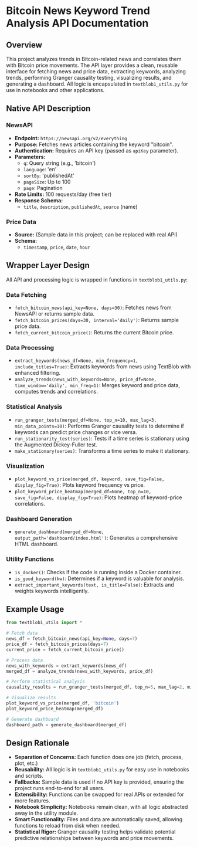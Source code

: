 # Bitcoin News Keyword Trend Analysis API Documentation

## Overview
This project analyzes trends in Bitcoin-related news and correlates them with Bitcoin price movements. The API layer provides a clean, reusable interface for fetching news and price data, extracting keywords, analyzing trends, performing Granger causality testing, visualizing results, and generating a dashboard. All logic is encapsulated in `textblob1_utils.py` for use in notebooks and other applications.

## Native API Description
### NewsAPI
- **Endpoint:** `https://newsapi.org/v2/everything`
- **Purpose:** Fetches news articles containing the keyword "bitcoin".
- **Authentication:** Requires an API key (passed as `apiKey` parameter).
- **Parameters:**
  - `q`: Query string (e.g., 'bitcoin')
  - `language`: 'en'
  - `sortBy`: 'publishedAt'
  - `pageSize`: Up to 100
  - `page`: Pagination
- **Rate Limits:** 100 requests/day (free tier)
- **Response Schema:**
  - `title`, `description`, `publishedAt`, `source` (name)

### Price Data
- **Source:** (Sample data in this project; can be replaced with real API)
- **Schema:**
  - `timestamp`, `price`, `date`, `hour`

## Wrapper Layer Design
All API and processing logic is wrapped in functions in `textblob1_utils.py`:

### Data Fetching
- `fetch_bitcoin_news(api_key=None, days=30)`: Fetches news from NewsAPI or returns sample data.
- `fetch_bitcoin_prices(days=30, interval='daily')`: Returns sample price data.
- `fetch_current_bitcoin_price()`: Returns the current Bitcoin price.

### Data Processing
- `extract_keywords(news_df=None, min_frequency=1, include_titles=True)`: Extracts keywords from news using TextBlob with enhanced filtering.
- `analyze_trends(news_with_keywords=None, price_df=None, time_window='daily', min_freq=1)`: Merges keyword and price data, computes trends and correlations.

### Statistical Analysis
- `run_granger_tests(merged_df=None, top_n=10, max_lag=3, min_data_points=10)`: Performs Granger causality tests to determine if keywords can predict price changes or vice versa.
- `run_stationarity_test(series)`: Tests if a time series is stationary using the Augmented Dickey-Fuller test.
- `make_stationary(series)`: Transforms a time series to make it stationary.

### Visualization
- `plot_keyword_vs_price(merged_df, keyword, save_fig=False, display_fig=True)`: Plots keyword frequency vs price.
- `plot_keyword_price_heatmap(merged_df=None, top_n=10, save_fig=False, display_fig=True)`: Plots heatmap of keyword-price correlations.

### Dashboard Generation
- `generate_dashboard(merged_df=None, output_path='dashboard/index.html')`: Generates a comprehensive HTML dashboard.

### Utility Functions
- `is_docker()`: Checks if the code is running inside a Docker container.
- `is_good_keyword(kw)`: Determines if a keyword is valuable for analysis.
- `extract_important_keywords(text, is_title=False)`: Extracts and weights keywords intelligently.

## Example Usage
```python
from textblob1_utils import *

# Fetch data
news_df = fetch_bitcoin_news(api_key=None, days=7)
price_df = fetch_bitcoin_prices(days=7)
current_price = fetch_current_bitcoin_price()

# Process data
news_with_keywords = extract_keywords(news_df)
merged_df = analyze_trends(news_with_keywords, price_df)

# Perform statistical analysis
causality_results = run_granger_tests(merged_df, top_n=5, max_lag=2, min_data_points=5)

# Visualize results
plot_keyword_vs_price(merged_df, 'bitcoin')
plot_keyword_price_heatmap(merged_df)

# Generate dashboard
dashboard_path = generate_dashboard(merged_df)
```

## Design Rationale
- **Separation of Concerns:** Each function does one job (fetch, process, plot, etc.)
- **Reusability:** All logic is in `textblob1_utils.py` for easy use in notebooks and scripts.
- **Fallbacks:** Sample data is used if no API key is provided, ensuring the project runs end-to-end for all users.
- **Extensibility:** Functions can be swapped for real APIs or extended for more features.
- **Notebook Simplicity:** Notebooks remain clean, with all logic abstracted away in the utility module.
- **Smart Functionality:** Files and data are automatically saved, allowing functions to reload from disk when needed.
- **Statistical Rigor:** Granger causality testing helps validate potential predictive relationships between keywords and price movements. 